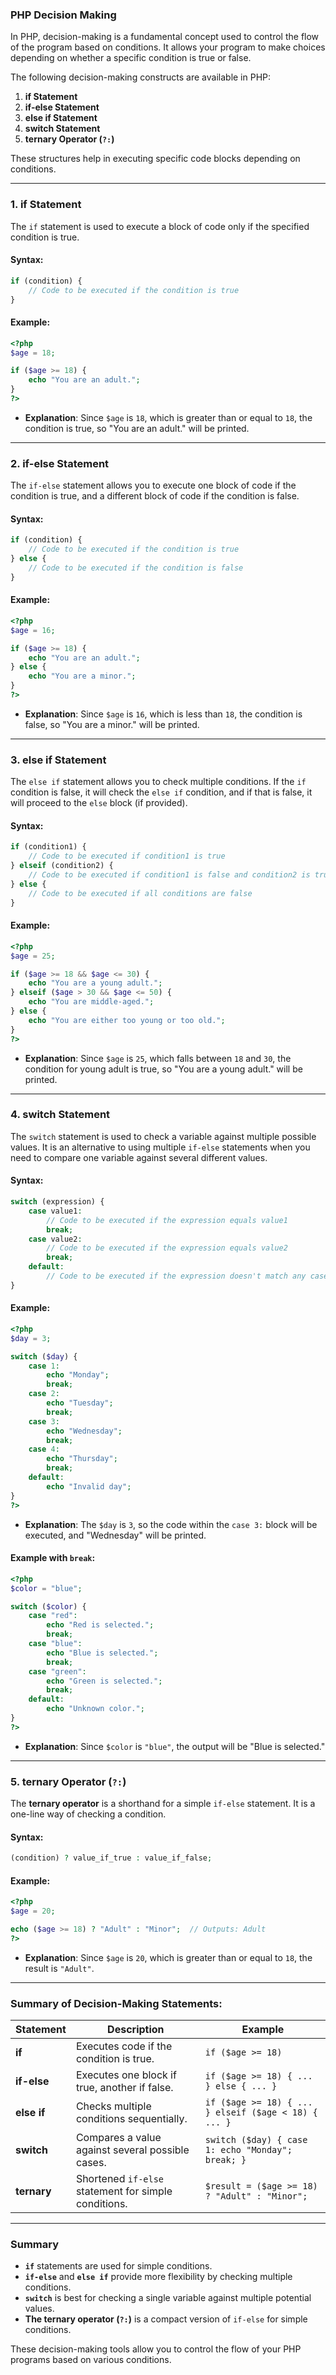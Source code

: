 ### PHP Decision Making

In PHP, decision-making is a fundamental concept used to control the flow of the program based on conditions. It allows your program to make choices depending on whether a specific condition is true or false.

The following decision-making constructs are available in PHP:

1. **if Statement**
2. **if-else Statement**
3. **else if Statement**
4. **switch Statement**
5. **ternary Operator (`?:`)**

These structures help in executing specific code blocks depending on conditions.

---

### 1. **if Statement**

The `if` statement is used to execute a block of code only if the specified condition is true.

#### Syntax:

```php
if (condition) {
    // Code to be executed if the condition is true
}
```

#### Example:

```php
<?php
$age = 18;

if ($age >= 18) {
    echo "You are an adult.";
}
?>
```

- **Explanation**: Since `$age` is `18`, which is greater than or equal to `18`, the condition is true, so "You are an adult." will be printed.

---

### 2. **if-else Statement**

The `if-else` statement allows you to execute one block of code if the condition is true, and a different block of code if the condition is false.

#### Syntax:

```php
if (condition) {
    // Code to be executed if the condition is true
} else {
    // Code to be executed if the condition is false
}
```

#### Example:

```php
<?php
$age = 16;

if ($age >= 18) {
    echo "You are an adult.";
} else {
    echo "You are a minor.";
}
?>
```

- **Explanation**: Since `$age` is `16`, which is less than `18`, the condition is false, so "You are a minor." will be printed.

---

### 3. **else if Statement**

The `else if` statement allows you to check multiple conditions. If the `if` condition is false, it will check the `else if` condition, and if that is false, it will proceed to the `else` block (if provided).

#### Syntax:

```php
if (condition1) {
    // Code to be executed if condition1 is true
} elseif (condition2) {
    // Code to be executed if condition1 is false and condition2 is true
} else {
    // Code to be executed if all conditions are false
}
```

#### Example:

```php
<?php
$age = 25;

if ($age >= 18 && $age <= 30) {
    echo "You are a young adult.";
} elseif ($age > 30 && $age <= 50) {
    echo "You are middle-aged.";
} else {
    echo "You are either too young or too old.";
}
?>
```

- **Explanation**: Since `$age` is `25`, which falls between `18` and `30`, the condition for young adult is true, so "You are a young adult." will be printed.

---

### 4. **switch Statement**

The `switch` statement is used to check a variable against multiple possible values. It is an alternative to using multiple `if-else` statements when you need to compare one variable against several different values.

#### Syntax:

```php
switch (expression) {
    case value1:
        // Code to be executed if the expression equals value1
        break;
    case value2:
        // Code to be executed if the expression equals value2
        break;
    default:
        // Code to be executed if the expression doesn't match any case
}
```

#### Example:

```php
<?php
$day = 3;

switch ($day) {
    case 1:
        echo "Monday";
        break;
    case 2:
        echo "Tuesday";
        break;
    case 3:
        echo "Wednesday";
        break;
    case 4:
        echo "Thursday";
        break;
    default:
        echo "Invalid day";
}
?>
```

- **Explanation**: The `$day` is `3`, so the code within the `case 3:` block will be executed, and "Wednesday" will be printed.

#### Example with `break`:

```php
<?php
$color = "blue";

switch ($color) {
    case "red":
        echo "Red is selected.";
        break;
    case "blue":
        echo "Blue is selected.";
        break;
    case "green":
        echo "Green is selected.";
        break;
    default:
        echo "Unknown color.";
}
?>
```

- **Explanation**: Since `$color` is `"blue"`, the output will be "Blue is selected."

---

### 5. **ternary Operator (`?:`)**

The **ternary operator** is a shorthand for a simple `if-else` statement. It is a one-line way of checking a condition.

#### Syntax:

```php
(condition) ? value_if_true : value_if_false;
```

#### Example:

```php
<?php
$age = 20;

echo ($age >= 18) ? "Adult" : "Minor";  // Outputs: Adult
?>
```

- **Explanation**: Since `$age` is `20`, which is greater than or equal to `18`, the result is `"Adult"`.

---

### Summary of Decision-Making Statements:

| Statement       | Description                                        | Example                                               |
|-----------------|----------------------------------------------------|-------------------------------------------------------|
| **if**          | Executes code if the condition is true.            | `if ($age >= 18)`                                      |
| **if-else**     | Executes one block if true, another if false.      | `if ($age >= 18) { ... } else { ... }`                 |
| **else if**     | Checks multiple conditions sequentially.           | `if ($age >= 18) { ... } elseif ($age < 18) { ... }`  |
| **switch**      | Compares a value against several possible cases.    | `switch ($day) { case 1: echo "Monday"; break; }`      |
| **ternary**     | Shortened `if-else` statement for simple conditions. | `$result = ($age >= 18) ? "Adult" : "Minor";`          |

---

### Summary

- **`if`** statements are used for simple conditions.
- **`if-else`** and **`else if`** provide more flexibility by checking multiple conditions.
- **`switch`** is best for checking a single variable against multiple potential values.
- **The ternary operator (`?:`)** is a compact version of `if-else` for simple conditions.

These decision-making tools allow you to control the flow of your PHP programs based on various conditions.
